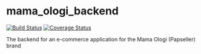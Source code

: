 # mama_ologi_backend
[![Build Status](https://travis-ci.org/Qausim/mama-ologi-backend.svg?branch=develop)](https://travis-ci.org/Qausim/mama-ologi-backend) [![Coverage Status](https://coveralls.io/repos/github/Qausim/mama-ologi-backend/badge.svg)](https://coveralls.io/github/Qausim/mama-ologi-backend)

The backend for an e-commerce application for the Mama Ologi (Papseller) brand
